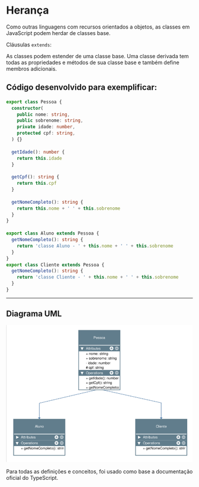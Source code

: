 # Herança

Como outras linguagens com recursos orientados a objetos, as classes em JavaScript podem herdar de classes base.

Cláusulas `extends`:

As classes podem estender de uma classe base. Uma classe derivada tem todas as propriedades e métodos de sua classe base e também define membros adicionais.

## Código desenvolvido para exemplificar:

~~~typescript
export class Pessoa {
  constructor(
    public nome: string,
    public sobrenome: string,
    private idade: number,
    protected cpf: string,
  ) {}

  getIdade(): number {
    return this.idade
  }

  getCpf(): string {
    return this.cpf
  }

  getNomeCompleto(): string {
    return this.nome + ' ' + this.sobrenome
  }
}

export class Aluno extends Pessoa {
  getNomeCompleto(): string {
    return 'classe Aluno - ' + this.nome + ' ' + this.sobrenome
  }
}
export class Cliente extends Pessoa {
  getNomeCompleto(): string {
    return 'classe Cliente - ' + this.nome + ' ' + this.sobrenome
  }
}
~~~

---


## Diagrama UML

![img](diagrama/diagrama%20uml%20herança.png)


Para todas as definições e conceitos, foi usado como base a documentação oficial do TypeScript.
